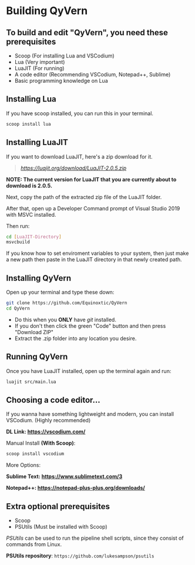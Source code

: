 # Building QyVern

## To build and edit "QyVern", you need these prerequisites

* Scoop (For installing Lua and VSCodium)
* Lua (Very important)
* LuaJIT (For running)
* A code editor (Recommending VSCodium, Notepad++, Sublime)
* Basic programming knowledge on Lua

## Installing Lua

If you have scoop installed, you can run this in your terminal.

``` sh
scoop install lua
```

## Installing LuaJIT

If you want to download LuaJIT, here's a zip download for it.

> *https://luajit.org/download/LuaJIT-2.0.5.zip*

**NOTE: The current version for LuaJIT that you are currently about to download is 2.0.5.**

Next, copy the path of the extracted zip file of the LuaJIT folder.

After that, open up a Developer Command prompt of Visual Studio 2019 with MSVC installed.

Then run:

``` sh
cd [LuaJIT-Directory]
msvcbuild
```

If you know how to set enviroment variables to your system, then just make a new path then paste in the LuaJIT directory in that newly created path.

## Installing QyVern

Open up your terminal and type these down:

``` sh
git clone https://github.com/Equinoxtic/QyVern
cd QyVern
```

* Do this when you **ONLY** have *git* installed.
* If you don't then click the green "Code" button and then press "Download ZIP"
* Extract the .zip folder into any location you desire.

## Running QyVern

Once you have LuaJIT installed, open up the terminal again and run:

``` sh
luajit src/main.lua
```

## Choosing a code editor...

If you wanna have something lightweight and modern, you can install VSCodium. (Highly recommended)

**DL Link: https://vscodium.com/**

Manual Install **(With Scoop)**:

``` sh
scoop install vscodium
```

More Options:

**Sublime Text: https://www.sublimetext.com/3**

**Notepad++: https://notepad-plus-plus.org/downloads/**

## Extra optional prerequisites

* Scoop
* PSUtils (Must be installed with Scoop)

*PSUtils* can be used to run the pipeline shell scripts, since they consist of commands from Linux.

**PSUtils repository**: ``https://github.com/lukesampson/psutils``

